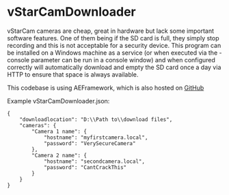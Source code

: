 # vStarCamDownloader

vStarCam cameras are cheap, great in hardware but lack some important software features. One of them being if the SD card is full, they simply stop recording and this is not acceptable for a security device.
This program can be installed on a Windows machine as a service (or when executed via the -console parameter can be run in a console window) and when configured correctly will automatically download and empty the SD card once a day via HTTP to ensure that space is always available.

This codebase is using AEFramework, which is also hosted on [GitHub](https://github.com/aehimself/AEFramework)

Example vStarCamDownloader.json:

```
{
    "downloadlocation": "D:\\Path to\\download files",
    "cameras": {
        "Camera 1 name": {
            "hostname": "myfirstcamera.local",
            "password": "VerySecureCamera"
        },
        "Camera 2 name": {
            "hostname": "secondcamera.local",
            "password": "CantCrackThis"
        }
    }
}
```
